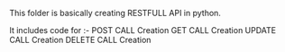 This folder is basically creating RESTFULL API in python.

It includes code for :-
POST CALL Creation
GET CALL Creation
UPDATE CALL Creation
DELETE CALL Creation


